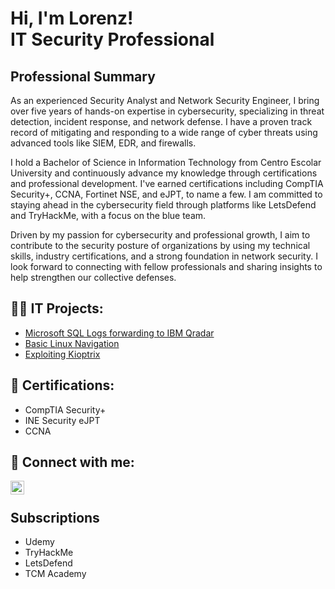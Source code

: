 <h1>Hi, I'm Lorenz! <br/>IT Security Professional</a></h1>

## Professional Summary
As an experienced Security Analyst and Network Security Engineer, I bring over five years of hands-on expertise in cybersecurity, specializing in threat detection, incident response, and network defense. I have a proven track record of mitigating and responding to a wide range of cyber threats using advanced tools like SIEM, EDR, and firewalls.

I hold a Bachelor of Science in Information Technology from Centro Escolar University and continuously advance my knowledge through certifications and professional development. I've earned certifications including CompTIA Security+, CCNA, Fortinet NSE, and eJPT, to name a few. I am committed to staying ahead in the cybersecurity field through platforms like LetsDefend and TryHackMe, with a focus on the blue team.

Driven by my passion for cybersecurity and professional growth, I aim to contribute to the security posture of organizations by using my technical skills, industry certifications, and a strong foundation in network security. I look forward to connecting with fellow professionals and sharing insights to help strengthen our collective defenses.

<h2>👨‍💻 IT Projects:</h2>

  - [Microsoft SQL Logs forwarding to IBM Qradar](https://github.com/lorenztechspace/MsSqlLogsToQradar)
  - [Basic Linux Navigation](https://github.com/lorenztechspace/BasicLinuxNavigation)
  - [Exploiting Kioptrix](https://github.com/lorenztechspace/KioptrixWalkthrough)

<h2>📄 Certifications:</h2>

- CompTIA Security+
- INE Security eJPT
- CCNA  

<h2> 🤳 Connect with me:</h2>

[<img align="left" alt="Lorenz Sanchez | LinkedIn" width="22px" src="https://cdn.jsdelivr.net/npm/simple-icons@v3/icons/linkedin.svg" />][linkedin]

[linkedin]: https://www.linkedin.com/in/lorenz-jeremiah-sanchez

<br/>

## Subscriptions
- Udemy
- TryHackMe
- LetsDefend
- TCM Academy

<!--
(https://i.imgur.com/JM0c6C9.png)
##(https://i.imgur.com/WmdynyV.png)
##(https://i.imgur.com/EvEFyMg.png)

**lorenztechspace/lorenztechspace** is a ✨ _special_ ✨ repository because its `README.md` (this file) appears on your GitHub profile.

Here are some ideas to get you started:

- 🔭 I’m currently working on ...
- 🌱 I’m currently learning ...
- 👯 I’m looking to collaborate on ...
- 🤔 I’m looking for help with ...
- 💬 Ask me about ...
- 📫 How to reach me: ...
- 😄 Pronouns: ...
- ⚡ Fun fact: ...
-->
